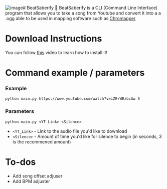 ![image](https://github.com/ScuffedItalian/beatsaberify/assets/110801525/02699af0-062e-41f7-8194-500c6d7f7ccb)# BeatSaberify 📁
BeatSaberify is a CLI (Command Line Interface) program that allows you to take a song from Youtube and convert it into a a .ogg able to be used in mapping software such as [Chromapper](https://cm.topc.at/dl)

# Download Instructions
You can follow [this](https://youtu.be/Lhj7SLzjYFk) video to learn how to install it!

# Command example / parameters 
### Example
`python main.py https://www.youtube.com/watch?v=iZErWEzbcAw 5`
### Parameters
`python main.py <YT-Link> <Silence>`
* `<YT_Link>` - Link to the audio file you'd like to download
* `<Silence>` - Amount of time you'd like for silence to begin (in seconds, 3 is the recommened amount)

# To-dos
* Add song offset adjuser
* Add BPM adjuster
  


